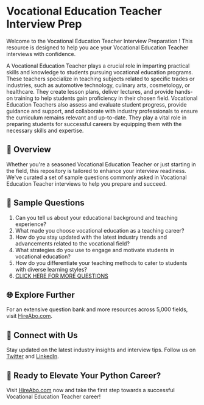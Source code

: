 # Vocational Education Teacher Interview Prep

Welcome to the Vocational Education Teacher Interview Preparation ! This resource is designed to help you ace your Vocational Education Teacher interviews with confidence.

A Vocational Education Teacher plays a crucial role in imparting practical skills and knowledge to students pursuing vocational education programs. These teachers specialize in teaching subjects related to specific trades or industries, such as automotive technology, culinary arts, cosmetology, or healthcare. They create lesson plans, deliver lectures, and provide hands-on training to help students gain proficiency in their chosen field. Vocational Education Teachers also assess and evaluate student progress, provide guidance and support, and collaborate with industry professionals to ensure the curriculum remains relevant and up-to-date. They play a vital role in preparing students for successful careers by equipping them with the necessary skills and expertise.

## 🚀 Overview

Whether you're a seasoned Vocational Education Teacher or just starting in the field, this repository is tailored to enhance your interview readiness. We've curated a set of sample questions commonly asked in Vocational Education Teacher interviews to help you prepare and succeed.

## 📝 Sample Questions

1. Can you tell us about your educational background and teaching experience?
2. What made you choose vocational education as a teaching career?
3. How do you stay updated with the latest industry trends and advancements related to the vocational field?
4. What strategies do you use to engage and motivate students in vocational education?
5. How do you differentiate your teaching methods to cater to students with diverse learning styles?
6. [CLICK HERE FOR MORE QUESTIONS](https://hireabo.com/job/4_0_21/Vocational%20Education%20Teacher)

## 🌐 Explore Further

For an extensive question bank and more resources across 5,000 fields, visit [HireAbo.com](https://www.hireabo.com).

## 📱 Connect with Us

Stay updated on the latest industry insights and interview tips. Follow us on [Twitter](https://twitter.com/hireabo) and [LinkedIn](https://www.linkedin.com/in/hire-abo-3609972a8/).

## 🚀 Ready to Elevate Your Python Career?

Visit [HireAbo.com](https://www.hireabo.com) now and take the first step towards a successful Vocational Education Teacher career!